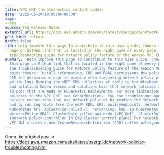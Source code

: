 ```yaml
---
title: VPC CNI troubleshooting content update
date: '2025-06-30T19:00:00+00:00'
tags:
- eks
source: EKS Release Notes
external_url: https://docs.aws.amazon.com/eks/latest/userguide/network-policies-troubleshooting.html
post_kind: release
draft: false
tldr: Help improve this page To contribute to this user guide, choose the Edit this
  page on GitHub link that is located in the right pane of every page. This is the
  troubleshooting guide for network policy feature of the Amazon VPC CNI.
summary: 'Help improve this page To contribute to this user guide, choose the Edit
  this page on GitHub link that is located in the right pane of every page. This is
  the troubleshooting guide for network policy feature of the Amazon VPC CNI. This
  guide covers: Install information, CRD and RBAC permissions New policyendpoints
  CRD and permissions Logs to examine when diagnosing network policy problems Network
  policy logs Running the eBPF SDK collection of tools to troubleshoot Known issues
  and solutions Known issues and solutions Note that network policies are only applied
  to pods that are made by Kubernetes Deployments. For more limitations of the network
  policies in the VPC CNI, see Considerations. You can troubleshoot and investigate
  network connections that use network policies by reading the Network policy logs
  and by running tools from the eBPF SDK. CRD: policyendpoints. networking. k8s. aws
  Kubernetes API: apiservice called v1. networking. k8s. io Kubernetes resource: Kind:
  NetworkPolicy RBAC: ClusterRole called aws-node (VPC CNI), ClusterRole called eks:network-policy-controller
  (network policy controller in EKS cluster control plane) For network policy, the
  VPC CNI creates a new CustomResourceDefinition (CRD) called policyendpoints.'
---
```

Open the original post ↗ https://docs.aws.amazon.com/eks/latest/userguide/network-policies-troubleshooting.html
